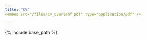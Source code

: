```yaml
---
title: "CV"
<embed src="/files/cv_overleaf.pdf" type="application/pdf" />

---
```


{% include base_path %}
